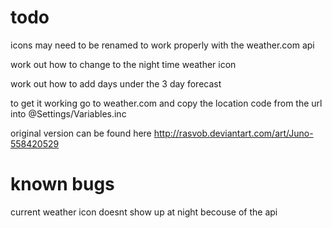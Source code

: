 # todo 
icons may need to be renamed to work properly with the weather.com api

work out how to change to the night time weather icon

work out how to add days under the 3 day forecast


to get it working go to weather.com and copy the location code from the url into @Settings/Variables.inc

original version can be found here http://rasvob.deviantart.com/art/Juno-558420529

# known bugs

current weather icon doesnt show up at night becouse of the api
